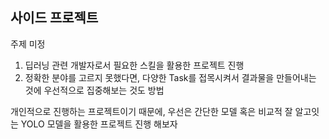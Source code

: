 ## 사이드 프로젝트

주제 미정

1. 딥러닝 관련 개발자로서 필요한 스킬을 활용한 프로젝트 진행
2. 정확한 분야를 고르지 못했다면, 다양한 Task를 접목시켜서 결과물을 만들어내는 것에 우선적으로 집중해보는 것도 방법

개인적으로 진행하는 프로젝트이기 때문에, 우선은 간단한 모델 혹은 비교적 잘 알고잇는 YOLO 모델을 활용한 프로젝트 진행 해보자